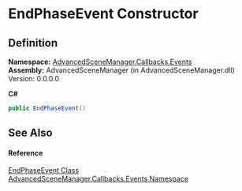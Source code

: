 # EndPhaseEvent Constructor




## Definition
**Namespace:** <a href="N_AdvancedSceneManager_Callbacks_Events">AdvancedSceneManager.Callbacks.Events</a>  
**Assembly:** AdvancedSceneManager (in AdvancedSceneManager.dll) Version: 0.0.0.0

**C#**
``` C#
public EndPhaseEvent()
```



## See Also


#### Reference
<a href="T_AdvancedSceneManager_Callbacks_Events_EndPhaseEvent">EndPhaseEvent Class</a>  
<a href="N_AdvancedSceneManager_Callbacks_Events">AdvancedSceneManager.Callbacks.Events Namespace</a>  

